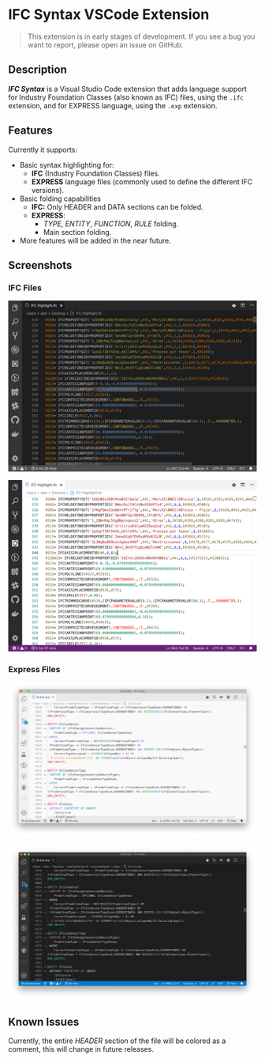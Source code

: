# IFC Syntax VSCode Extension

> This extension is in early stages of development. If you see a bug you want to report, please open an issue on GitHub.

## Description

***IFC Syntax*** is a Visual Studio Code extension that adds language support for Industry Foundation Classes (also known as IFC) files, using the `.ifc` extension, and for EXPRESS language, using the `.exp` extension.

## Features

Currently it supports:

* Basic syntax highlighting for:
  * **IFC** (Industry Foundation Classes) files.
  * **EXPRESS** language files (commonly used to define the different IFC versions).
* Basic folding capabilities
  * **IFC:** Only HEADER and DATA sections can be folded.
  * **EXPRESS**:
    * *TYPE*, *ENTITY*, *FUNCTION*, *RULE* folding.
    * Main section folding.
* More features will be added in the near future.

## Screenshots

### IFC Files

![Example of dark theme with IFC Syntax extension](docs/assets/images/ifcHighlight-Dark-Enabled.png)

![Example of light theme with IFC Syntax extension](docs/assets/images/ifcHighlight-Light-Enabled.png)

### Express Files

![Example of express file using a light theme](docs/assets/images/expSyntaxHighlight-Light.png)

![Example of express file using a dark theme](docs/assets/images/expSyntaxHighlight-Dark.png)

## Known Issues

Currently, the entire *HEADER* section of the file will be colored as a comment, this will change in future releases.
